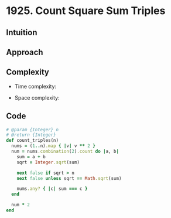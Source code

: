 # 1925. Count Square Sum Triples

## Intuition

## Approach
<!-- Describe your approach to solving the problem. -->

## Complexity

- Time complexity:
<!-- Add your time complexity here, e.g. $$O(n)$$ -->

- Space complexity:
<!-- Add your space complexity here, e.g. $$O(n)$$ -->

## Code

```ruby
# @param {Integer} n
# @return {Integer}
def count_triples(n)
  nums = (1..n).map { |v| v ** 2 }
  num = nums.combination(2).count do |a, b|
    sum = a + b
    sqrt = Integer.sqrt(sum)

    next false if sqrt > n
    next false unless sqrt == Math.sqrt(sum)

    nums.any? { |c| sum === c }
  end

  num * 2
end
```
